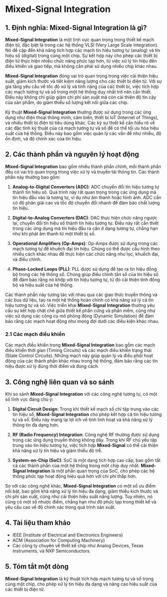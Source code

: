 # Mixed-Signal Integration

## 1. Định nghĩa: **Mixed-Signal Integration** là gì?
**Mixed-Signal Integration** là một lĩnh vực quan trọng trong thiết kế mạch điện tử, đặc biệt là trong các hệ thống VLSI (Very Large Scale Integration). Nó đề cập đến khả năng tích hợp các mạch tín hiệu tương tự (analog) và tín hiệu số (digital) trong cùng một chip. Sự kết hợp này cho phép các thiết bị điện tử thực hiện nhiều chức năng phức tạp hơn, từ việc xử lý tín hiệu đến điều khiển và giao tiếp, mà không cần phải sử dụng nhiều chip khác nhau. 

**Mixed-Signal Integration** đóng vai trò quan trọng trong việc cải thiện hiệu suất, giảm kích thước và tiết kiệm năng lượng cho các thiết bị điện tử. Với sự gia tăng yêu cầu về tốc độ xử lý và tính năng của các thiết bị, việc tích hợp các mạch tương tự và số trong một hệ thống duy nhất trở nên cần thiết. Điều này không chỉ giúp giảm chi phí sản xuất mà còn cải thiện độ tin cậy của sản phẩm, do giảm thiểu số lượng kết nối giữa các chip.

Kỹ thuật **Mixed-Signal Integration** thường được sử dụng trong các ứng dụng như điện thoại thông minh, cảm biến, thiết bị IoT (Internet of Things), và nhiều thiết bị điện tử tiêu dùng khác. Các kỹ sư thiết kế cần hiểu rõ về các đặc tính kỹ thuật của cả mạch tương tự và số để có thể tối ưu hóa hiệu suất của hệ thống. Điều này bao gồm việc quản lý các vấn đề như nhiễu, độ ổn định, và độ chính xác của tín hiệu.

## 2. Các thành phần và nguyên lý hoạt động
**Mixed-Signal Integration** bao gồm nhiều thành phần chính, mỗi thành phần đều có vai trò quan trọng trong việc xử lý và truyền tải thông tin. Các thành phần này thường bao gồm:

1. **Analog-to-Digital Converters (ADC)**: ADC chuyển đổi tín hiệu tương tự thành tín hiệu số. Quá trình này rất quan trọng trong các ứng dụng mà tín hiệu đầu vào là tương tự, ví dụ như âm thanh hoặc hình ảnh. ADC cần có độ phân giải cao và tốc độ chuyển đổi nhanh để đảm bảo chất lượng tín hiệu.

2. **Digital-to-Analog Converters (DAC)**: DAC thực hiện chức năng ngược lại, chuyển đổi tín hiệu số thành tín hiệu tương tự. Điều này rất cần thiết trong các ứng dụng mà tín hiệu đầu ra cần ở dạng tương tự, chẳng hạn như khi phát âm thanh từ một thiết bị số.

3. **Operational Amplifiers (Op-Amps)**: Op-Amps được sử dụng trong các mạch tương tự để khuếch đại tín hiệu. Chúng có thể được cấu hình theo nhiều cách khác nhau để thực hiện các chức năng như lọc, khuếch đại, và điều chỉnh.

4. **Phase-Locked Loops (PLL)**: PLL được sử dụng để tạo ra tín hiệu đồng bộ trong các hệ thống số. Chúng giúp điều chỉnh tần số của tín hiệu số để đảm bảo rằng nó khớp với tín hiệu tương tự, từ đó cải thiện tính đồng bộ và hiệu suất của hệ thống.

Các thành phần này tương tác với nhau qua các giao thức truyền thông và các bus dữ liệu, tạo ra một hệ thống hoàn chỉnh có khả năng xử lý cả tín hiệu tương tự và số. Việc triển khai **Mixed-Signal Integration** thường yêu cầu sự kết hợp chặt chẽ giữa thiết kế phần cứng và phần mềm, cũng như việc sử dụng các công cụ mô phỏng động (Dynamic Simulation) để đảm bảo rằng các mạch hoạt động như mong đợi dưới các điều kiện khác nhau.

### 2.1 Các mạch điều khiển
Các mạch điều khiển trong **Mixed-Signal Integration** bao gồm các mạch điều khiển thời gian (Timing Circuits) và các mạch điều khiển trạng thái (State Control Circuits). Những mạch này giúp quản lý và điều phối hoạt động của các thành phần khác nhau trong hệ thống, đảm bảo rằng các tín hiệu được xử lý đúng thời điểm và đúng cách.

## 3. Công nghệ liên quan và so sánh
Khi so sánh **Mixed-Signal Integration** với các công nghệ tương tự, có một số lĩnh vực đáng chú ý:

1. **Digital Circuit Design**: Trong khi thiết kế mạch số chỉ tập trung vào các tín hiệu số, **Mixed-Signal Integration** cho phép kết hợp cả tín hiệu tương tự và số. Điều này mang lại lợi ích về tính linh hoạt và khả năng xử lý thông tin đa dạng hơn.

2. **RF (Radio Frequency) Integration**: Công nghệ RF thường được sử dụng trong các ứng dụng truyền thông không dây. Trong khi RF chủ yếu tập trung vào tín hiệu tương tự, việc tích hợp **Mixed-Signal** có thể cải thiện khả năng xử lý tín hiệu và giảm thiểu độ trễ.

3. **System-on-Chip (SoC)**: SoC là một dạng tích hợp cao cấp, bao gồm tất cả các thành phần của một hệ thống trong một chip duy nhất. **Mixed-Signal Integration** là một phần quan trọng của SoC, cho phép các hệ thống phức tạp hoạt động hiệu quả hơn với chi phí thấp hơn.

So với các công nghệ khác, **Mixed-Signal Integration** có một số ưu điểm nổi bật, bao gồm khả năng xử lý tín hiệu đa dạng, giảm thiểu kích thước và chi phí sản xuất, cũng như cải thiện hiệu suất năng lượng. Tuy nhiên, nó cũng có một số nhược điểm, chẳng hạn như độ phức tạp trong thiết kế và yêu cầu cao về độ chính xác trong quá trình sản xuất.

## 4. Tài liệu tham khảo
- IEEE (Institute of Electrical and Electronics Engineers)
- ACM (Association for Computing Machinery)
- Các công ty chuyên về thiết kế chip như Analog Devices, Texas Instruments, và NXP Semiconductors.

## 5. Tóm tắt một dòng
**Mixed-Signal Integration** là kỹ thuật tích hợp mạch tương tự và số trong cùng một chip, cho phép xử lý tín hiệu đa dạng và nâng cao hiệu suất của các thiết bị điện tử.